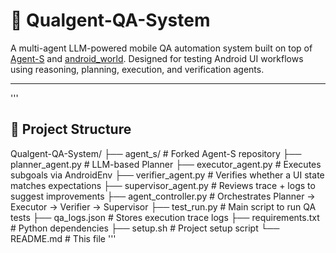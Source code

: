 # 🤖 Qualgent-QA-System

A multi-agent LLM-powered mobile QA automation system built on top of [Agent-S](https://github.com/simular-ai/Agent-S) and [android_world](https://github.com/google-research/android_world). Designed for testing Android UI workflows using reasoning, planning, execution, and verification agents.

---
'''
## 📁 Project Structure

Qualgent-QA-System/
├── agent_s/ # Forked Agent-S repository
├── planner_agent.py # LLM-based Planner
├── executor_agent.py # Executes subgoals via AndroidEnv
├── verifier_agent.py # Verifies whether a UI state matches expectations
├── supervisor_agent.py # Reviews trace + logs to suggest improvements
├── agent_controller.py # Orchestrates Planner → Executor → Verifier → Supervisor
├── test_run.py # Main script to run QA tests
├── qa_logs.json # Stores execution trace logs
├── requirements.txt # Python dependencies
├── setup.sh # Project setup script
└── README.md # This file
'''
